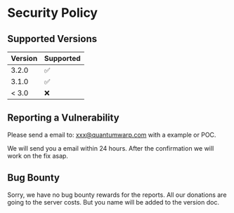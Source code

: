 # Security Policy

## Supported Versions

| Version | Supported          |
| ------- | ------------------ |
| 3.2.0   | :white_check_mark: |
| 3.1.0   | :white_check_mark: |
| < 3.0   | :x:                |

## Reporting a Vulnerability

Please send a email to: xxx@quantumwarp.com with a example or POC.

We will send you a email within 24 hours.
After the confirmation we will work on the fix asap.


## Bug Bounty

Sorry, we have no bug bounty rewards for the reports. All our donations are going to the server costs. But you name will be added to the version doc.

